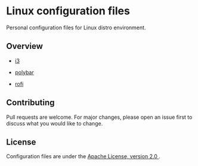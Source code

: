 # Linux configuration files

Personal configuration files for Linux distro environment.

## Overview

* [i3](https://github.com/AndrewMalitchuk/linux-config-files/tree/master/i3)

* [polybar](https://github.com/AndrewMalitchuk/linux-config-files/tree/master/polybar)

* [rofi](https://github.com/AndrewMalitchuk/linux-config-files/tree/master/rofi)


## Contributing

Pull requests are welcome. For major changes, please open an issue first to discuss what you would like to change.

## License

Configuration files are under the [Apache License, version 2.0 ](https://github.com/AndrewMalitchuk/linux-config-files/blob/master/LICENSE).
